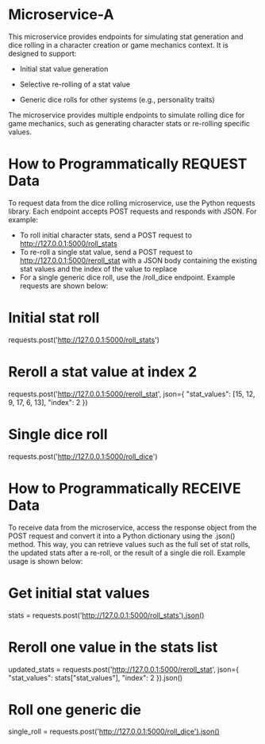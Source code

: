 # Microservice-A
This microservice provides endpoints for simulating stat generation and dice rolling in a character creation or game mechanics context. 
It is designed to support:

- Initial stat value generation

- Selective re-rolling of a stat value

- Generic dice rolls for other systems (e.g., personality traits)

The microservice provides multiple endpoints to simulate rolling dice for game mechanics, such as generating character stats or re-rolling specific values.

# How to Programmatically REQUEST Data
To request data from the dice rolling microservice, use the Python requests library. Each endpoint accepts POST requests and responds with JSON. For example:
- To roll initial character stats, send a POST request to http://127.0.0.1:5000/roll_stats
- To re-roll a single stat value, send a POST request to http://127.0.0.1:5000/reroll_stat with a JSON body containing the existing stat values and the index of the value to replace
- For a single generic dice roll, use the /roll_dice endpoint.
Example requests are shown below:

# Initial stat roll
requests.post('http://127.0.0.1:5000/roll_stats')

# Reroll a stat value at index 2
requests.post('http://127.0.0.1:5000/reroll_stat', json={
    "stat_values": [15, 12, 9, 17, 6, 13],
    "index": 2
})

# Single dice roll
requests.post('http://127.0.0.1:5000/roll_dice')

# How to Programmatically RECEIVE Data
To receive data from the microservice, access the response object from the POST request and convert it into a Python dictionary using the .json() method. This way, you can retrieve values such as the full set of stat rolls, the updated stats after a re-roll, or the result of a single die roll. Example usage is shown below:

# Get initial stat values
stats = requests.post('http://127.0.0.1:5000/roll_stats').json()

# Reroll one value in the stats list
updated_stats = requests.post('http://127.0.0.1:5000/reroll_stat', json={
    "stat_values": stats["stat_values"],
    "index": 2
}).json()

# Roll one generic die
single_roll = requests.post('http://127.0.0.1:5000/roll_dice').json()
